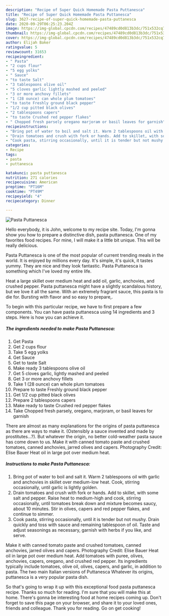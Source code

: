```yaml
---
description: "Recipe of Super Quick Homemade Pasta Puttanesca"
title: "Recipe of Super Quick Homemade Pasta Puttanesca"
slug: 3627-recipe-of-super-quick-homemade-pasta-puttanesca
date: 2020-09-29T06:25:23.204Z
image: https://img-global.cpcdn.com/recipes/47489cd0d813b3dc/751x532cq70/pasta-puttanesca-recipe-main-photo.jpg
thumbnail: https://img-global.cpcdn.com/recipes/47489cd0d813b3dc/751x532cq70/pasta-puttanesca-recipe-main-photo.jpg
cover: https://img-global.cpcdn.com/recipes/47489cd0d813b3dc/751x532cq70/pasta-puttanesca-recipe-main-photo.jpg
author: Elijah Baker
ratingvalue: 5
reviewcount: 31653
recipeingredient:
- " Pasta"
- "2 cups flour"
- "5 egg yolks"
- " Sauce"
- "to taste Salt"
- "3 tablespoons olive oil"
- "5 cloves garlic lightly mashed and peeled"
- "3 or more anchovy fillets"
- "1 (28 ounce) can whole plum tomatoes"
- "to taste Freshly ground black pepper"
- "1/2 cup pitted black olives"
- "2 tablespoons capers"
- "to taste Crushed red pepper flakes"
- " Chopped fresh parsely oregano marjoram or basil leaves for garnish"
recipeinstructions:
- "Bring pot of water to boil and salt it. Warm 2 tablespoons oil with garlic and anchovies in skillet over medium-low heat. Cook, stirring occasionally, until garlic is lightly golden."
- "Drain tomatoes and crush with fork or hands. Add to skillet, with some salt and pepper. Raise heat to medium-high and cook, stirring occasionally, until tomatoes break down and mixture becomes saucy, about 10 minutes. Stir in olives, capers and red pepper flakes, and continue to simmer."
- "Cook pasta, stirring occasionally, until it is tender but not mushy. Drain quickly and toss with sauce and remaining tablespoon of oil. Taste and adjust seasonings as necessary, garnish with herbs if you like, and serve."
categories:
- Recipe
tags:
- pasta
- puttanesca

katakunci: pasta puttanesca 
nutrition: 271 calories
recipecuisine: American
preptime: "PT16M"
cooktime: "PT49M"
recipeyield: "4"
recipecategory: Dinner

---
```



![Pasta Puttanesca](https://img-global.cpcdn.com/recipes/47489cd0d813b3dc/751x532cq70/pasta-puttanesca-recipe-main-photo.jpg)

Hello everybody, it is John, welcome to my recipe site. Today, I'm gonna show you how to prepare a distinctive dish, pasta puttanesca. One of my favorites food recipes. For mine, I will make it a little bit unique. This will be really delicious.

Pasta Puttanesca is one of the most popular of current trending meals in the world. It is enjoyed by millions every day. It's simple, it's quick, it tastes yummy. They are nice and they look fantastic. Pasta Puttanesca is something which I've loved my entire life.

Heat a large skillet over medium heat and add oil, garlic, anchovies, and crushed pepper. Pasta puttanesca might have a slightly scandalous history, but we love it all the same. With an extremely fragrant sauce, this pasta is to die for. Bursting with flavor and so easy to prepare,.


To begin with this particular recipe, we have to first prepare a few components. You can have pasta puttanesca using 14 ingredients and 3 steps. Here is how you can achieve it.

<!--inarticleads1-->

##### The ingredients needed to make Pasta Puttanesca:

1. Get  Pasta
1. Get 2 cups flour
1. Take 5 egg yolks
1. Get  Sauce
1. Get to taste Salt
1. Make ready 3 tablespoons olive oil
1. Get 5 cloves garlic, lightly mashed and peeled
1. Get 3 or more anchovy fillets
1. Take 1 (28 ounce) can whole plum tomatoes
1. Prepare to taste Freshly ground black pepper
1. Get 1/2 cup pitted black olives
1. Prepare 2 tablespoons capers
1. Make ready to taste Crushed red pepper flakes
1. Take  Chopped fresh parsely, oregano, marjoram, or basil leaves for garnish


There are almost as many explanations for the origins of pasta puttanesca as there are ways to make it. (Ostensibly a sauce invented and made by prostitutes…?). But whatever the origin, no better cold-weather pasta sauce has come down to us. Make it with canned tomato paste and crushed tomatoes, canned anchovies, jarred olives and capers. Photography Credit: Elise Bauer Heat oil in large pot over medium heat. 

<!--inarticleads2-->

##### Instructions to make Pasta Puttanesca:

1. Bring pot of water to boil and salt it. Warm 2 tablespoons oil with garlic and anchovies in skillet over medium-low heat. Cook, stirring occasionally, until garlic is lightly golden.
1. Drain tomatoes and crush with fork or hands. Add to skillet, with some salt and pepper. Raise heat to medium-high and cook, stirring occasionally, until tomatoes break down and mixture becomes saucy, about 10 minutes. Stir in olives, capers and red pepper flakes, and continue to simmer.
1. Cook pasta, stirring occasionally, until it is tender but not mushy. Drain quickly and toss with sauce and remaining tablespoon of oil. Taste and adjust seasonings as necessary, garnish with herbs if you like, and serve.


Make it with canned tomato paste and crushed tomatoes, canned anchovies, jarred olives and capers. Photography Credit: Elise Bauer Heat oil in large pot over medium heat. Add tomatoes with puree, olives, anchovies, capers, oregano, and crushed red pepper. Its ingredients typically include tomatoes, olive oil, olives, capers, and garlic, in addition to pasta. The two main Italian versions of Puttanesca Whatever its origins, puttanesca is a very popular pasta dish. 

So that's going to wrap it up with this exceptional food pasta puttanesca recipe. Thanks so much for reading. I'm sure that you will make this at home. There's gonna be interesting food at home recipes coming up. Don't forget to save this page on your browser, and share it to your loved ones, friends and colleague. Thank you for reading. Go on get cooking!

